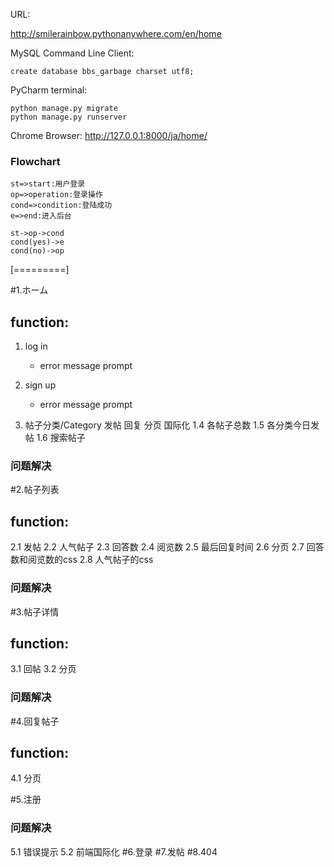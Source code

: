 URL:

http://smilerainbow.pythonanywhere.com/en/home


MySQL Command Line Client:

`create database bbs_garbage charset utf8;`    

PyCharm terminal:

    python manage.py migrate
    python manage.py runserver

Chrome Browser:
http://127.0.0.1:8000/ja/home/

### Flowchart
```flow
st=>start:用户登录
op=>operation:登录操作
cond=>condition:登陆成功
e=>end:进入后台

st->op->cond
cond(yes)->e
cond(no)->op
```
[=========]

#1.ホーム
## function:
1. log in
    - error message prompt
    
2. sign up
    * error message prompt
3. 帖子分类/Category
发帖
回复
分页
国际化
1.4 各帖子总数
1.5 各分类今日发帖
1.6 搜索帖子
### 问题解决


#2.帖子列表
## function:
2.1 发帖
2.2 人气帖子
2.3 回答数
2.4 阅览数
2.5 最后回复时间
2.6 分页
2.7 回答数和阅览数的css
2.8 人气帖子的css
### 问题解决



#3.帖子详情
## function:
3.1 回帖
3.2 分页
### 问题解决


#4.回复帖子
## function:
4.1 分页

#5.注册
### 问题解决
5.1 错误提示
5.2 前端国际化
#6.登录
#7.发帖
#8.404